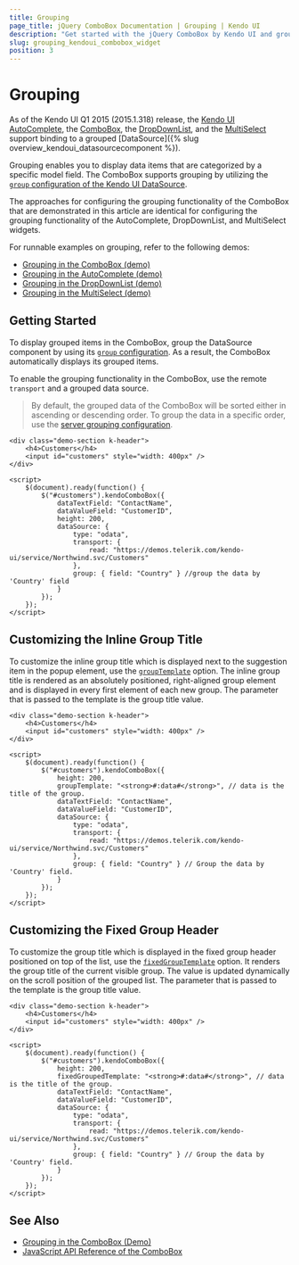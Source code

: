 ```yaml
---
title: Grouping
page_title: jQuery ComboBox Documentation | Grouping | Kendo UI
description: "Get started with the jQuery ComboBox by Kendo UI and group its data."
slug: grouping_kendoui_combobox_widget
position: 3
---
```


# Grouping

As of the Kendo UI Q1 2015 (2015.1.318) release, the [Kendo UI AutoComplete](http://demos.telerik.com/kendo-ui/autocomplete/index), the [ComboBox](http://demos.telerik.com/kendo-ui/combobox/index), the [DropDownList](http://demos.telerik.com/kendo-ui/dropdownlist/index), and the [MultiSelect](http://demos.telerik.com/kendo-ui/multiselect/index) support binding to a grouped [DataSource]({% slug overview_kendoui_datasourcecomponent %}).

Grouping enables you to display data items that are categorized by a specific model field. The ComboBox supports grouping by utilizing the [`group` configuration of the Kendo UI DataSource](/api/javascript/data/datasource/configuration/group).

The approaches for configuring the grouping functionality of the ComboBox that are demonstrated in this article are identical for configuring the grouping functionality of the AutoComplete, DropDownList, and MultiSelect widgets.

For runnable examples on grouping, refer to the following demos:
* [Grouping in the ComboBox (demo)](https://demos.telerik.com/kendo-ui/combobox/grouping)
* [Grouping in the AutoComplete (demo)](https://demos.telerik.com/kendo-ui/autocomplete/grouping)
* [Grouping in the DropDownList (demo)](https://demos.telerik.com/kendo-ui/dropdownlist/grouping)
* [Grouping in the MultiSelect (demo)](https://demos.telerik.com/kendo-ui/multiselect/grouping)

## Getting Started

To display grouped items in the ComboBox, group the DataSource component by using its [`group` configuration](/api/javascript/data/datasource/configuration/group). As a result, the ComboBox automatically displays its grouped items.

To enable the grouping functionality in the ComboBox, use the remote `transport` and a grouped data source.

> By default, the grouped data of the ComboBox will be sorted either in ascending or descending order. To group the data in a specific order, use the [server grouping configuration](/api/javascript/data/datasource/configuration/servergrouping).

```dojo
<div class="demo-section k-header">
    <h4>Customers</h4>
    <input id="customers" style="width: 400px" />
</div>

<script>
    $(document).ready(function() {
        $("#customers").kendoComboBox({
            dataTextField: "ContactName",
            dataValueField: "CustomerID",
            height: 200,
            dataSource: {
                type: "odata",
                transport: {
                    read: "https://demos.telerik.com/kendo-ui/service/Northwind.svc/Customers"
                },
                group: { field: "Country" } //group the data by 'Country' field
            }
        });
    });
</script>
```

## Customizing the Inline Group Title

To customize the inline group title which is displayed next to the suggestion item in the popup element, use the [`groupTemplate`](/api/javascript/ui/combobox/configuration/grouptemplate) option. The inline group title is rendered as an absolutely positioned, right-aligned group element and is displayed in every first element of each new group. The parameter that is passed to the template is the group title value.

```dojo
<div class="demo-section k-header">
    <h4>Customers</h4>
    <input id="customers" style="width: 400px" />
</div>

<script>
    $(document).ready(function() {
        $("#customers").kendoComboBox({
            height: 200,
            groupTemplate: "<strong>#:data#</strong>", // data is the title of the group.
            dataTextField: "ContactName",
            dataValueField: "CustomerID",
            dataSource: {
                type: "odata",
                transport: {
                    read: "https://demos.telerik.com/kendo-ui/service/Northwind.svc/Customers"
                },
                group: { field: "Country" } // Group the data by 'Country' field.
            }
        });
    });
</script>
```

## Customizing the Fixed Group Header

To customize the group title which is displayed in the fixed group header positioned on top of the list, use the [`fixedGroupTemplate`](/api/javascript/ui/combobox/configuration/fixedgrouptemplate) option. It renders the group title of the current visible group. The value is updated dynamically on the scroll position of the grouped list. The parameter that is passed to the template is the group title value.

```dojo
<div class="demo-section k-header">
    <h4>Customers</h4>
    <input id="customers" style="width: 400px" />
</div>

<script>
    $(document).ready(function() {
        $("#customers").kendoComboBox({
            height: 200,
            fixedGroupedTemplate: "<strong>#:data#</strong>", // data is the title of the group.
            dataTextField: "ContactName",
            dataValueField: "CustomerID",
            dataSource: {
                type: "odata",
                transport: {
                    read: "https://demos.telerik.com/kendo-ui/service/Northwind.svc/Customers"
                },
                group: { field: "Country" } // Group the data by 'Country' field.
            }
        });
    });
</script>
```

## See Also

* [Grouping in the ComboBox (Demo)](https://demos.telerik.com/kendo-ui/combobox/grouping)
* [JavaScript API Reference of the ComboBox](/api/javascript/ui/combobox)

